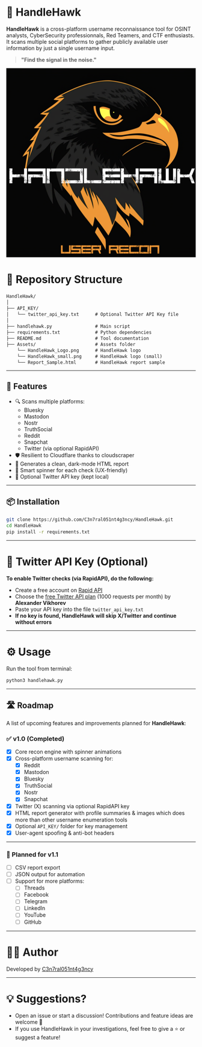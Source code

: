 # 🦅 HandleHawk

**HandleHawk** is a cross-platform username reconnaissance tool for OSINT analysts, CyberSecurity professionnals, Red Teamers, and CTF enthusiasts. 
It scans multiple social platforms to gather publicly available user information by just a single username input.

> **"Find the signal in the noise."**

<p align="center">
  <img src="Assets/HandleHawk_Logo.png" alt="HandleHawk Logo" width="733">
</p>




# 📁 Repository Structure



```
HandleHawk/
│
├── API_KEY/
│   └── twitter_api_key.txt      # Optional Twitter API Key file
│
├── handlehawk.py                # Main script
├── requirements.txt             # Python dependencies
├── README.md                    # Tool documentation
├── Assets/                      # Assets folder
    └── HandleHawk_Logo.png      # HandleHawk logo
    └── HandleHawk_small.png     # HandleHawk logo (small)
    └── Report_Sample.html       # HandleHawk report sample
```

---

## 🚀 Features

- 🔍 Scans multiple platforms:
  - Bluesky
  - Mastodon
  - Nostr
  - TruthSocial
  - Reddit
  - Snapchat
  - Twitter (via optional RapidAPI)
- 🛡️ Resilient to Cloudflare thanks to cloudscraper
- 📄 Generates a clean, dark-mode HTML report
- 🧠 Smart spinner for each check (UX-friendly)
- 🔐 Optional Twitter API key (kept local)

---

## 📦 Installation

```bash
git clone https://github.com/C3n7ral051nt4g3ncy/HandleHawk.git
cd HandleHawk
pip install -r requirements.txt
```

---

# 🔑 Twitter API Key (Optional)

**To enable Twitter checks (via RapidAPI), do the following:**

- Create a free account on [Rapid API](https://rapidapi.com/)
- Choose the [free Twitter API plan](https://rapidapi.com/alexanderxbx/api/twitter-api45) (1000 requests per month) by **Alexander Vikhorev**
- Paste your API key into the file `twitter_api_key.txt`
- **If no key is found, HandleHawk will skip X/Twitter and continue without errors**

---

# ⚙️ Usage
Run the tool from terminal:

```bash
python3 handlehawk.py
```


---
## 🛣️ Roadmap

A list of upcoming features and improvements planned for **HandleHawk**:

### ✅ v1.0 (Completed)
- [x] Core recon engine with spinner animations  
- [x] Cross-platform username scanning for:
  - [x] Reddit  
  - [x] Mastodon  
  - [x] Bluesky  
  - [x] TruthSocial  
  - [x] Nostr
  - [x] Snapchat  
- [x] Twitter (X) scanning via optional RapidAPI key  
- [x] HTML report generator with profile summaries & images which does more than other username enumeration tools
- [x] Optional `API_KEY/` folder for key management  
- [x] User-agent spoofing & anti-bot headers  

---

### 🧠 Planned for v1.1
  
- [ ] CSV report export  
- [ ] JSON output for automation
- [ ] Support for more platforms:
  - [ ] Threads
  - [ ] Facebook
  - [ ] Telegram  
  - [ ] LinkedIn
  - [ ] YouTube
  - [ ] GitHub

---

# 👨‍💻 Author

Developed by [C3n7ral051nt4g3ncy](https://github.com/C3n7ral051nt4g3ncy)

---

# 💡 Suggestions?

- Open an issue or start a discussion! Contributions and feature ideas are welcome 🦅
- If you use HandleHawk in your investigations, feel free to give a ⭐️ or suggest a feature!























